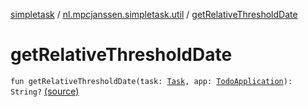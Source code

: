 [simpletask](../index.md) / [nl.mpcjanssen.simpletask.util](index.md) / [getRelativeThresholdDate](.)

# getRelativeThresholdDate

`fun getRelativeThresholdDate(task: `[`Task`](../nl.mpcjanssen.simpletask.task/-task/index.md)`, app: `[`TodoApplication`](../nl.mpcjanssen.simpletask/-todo-application/index.md)`): String?` [(source)](https://github.com/mpcjanssen/simpletask-android/blob/master/src/main/java/nl/mpcjanssen/simpletask/util/Util.kt#L500)
